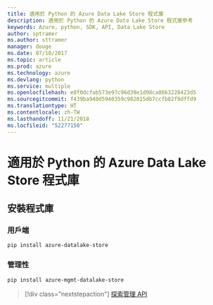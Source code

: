 ```yaml
---
title: 適用於 Python 的 Azure Data Lake Store 程式庫
description: 適用於 Python 的 Azure Data Lake Store 程式庫參考
keywords: Azure, python, SDK, API, Data Lake Store
author: sptramer
ms.author: sttramer
manager: douge
ms.date: 07/10/2017
ms.topic: article
ms.prod: azure
ms.technology: azure
ms.devlang: python
ms.service: multiple
ms.openlocfilehash: e0f0dcfab573e97c96d39e1d98ca8863228423d5
ms.sourcegitcommit: f439ba940d5940359c982015db7ccfb82f9dffd9
ms.translationtype: HT
ms.contentlocale: zh-TW
ms.lasthandoff: 11/21/2018
ms.locfileid: "52277150"
---
```

# <a name="azure-data-lake-store-libraries-for-python"></a>適用於 Python 的 Azure Data Lake Store 程式庫

## <a name="install-the-libraries"></a>安裝程式庫
### <a name="client"></a>用戶端

```bash
pip install azure-datalake-store
```

### <a name="management"></a>管理性

```bash
pip install azure-mgmt-datalake-store
```
> [!div class="nextstepaction"]
> [探索管理 API](/python/api/overview/azure/datalakestore/management)